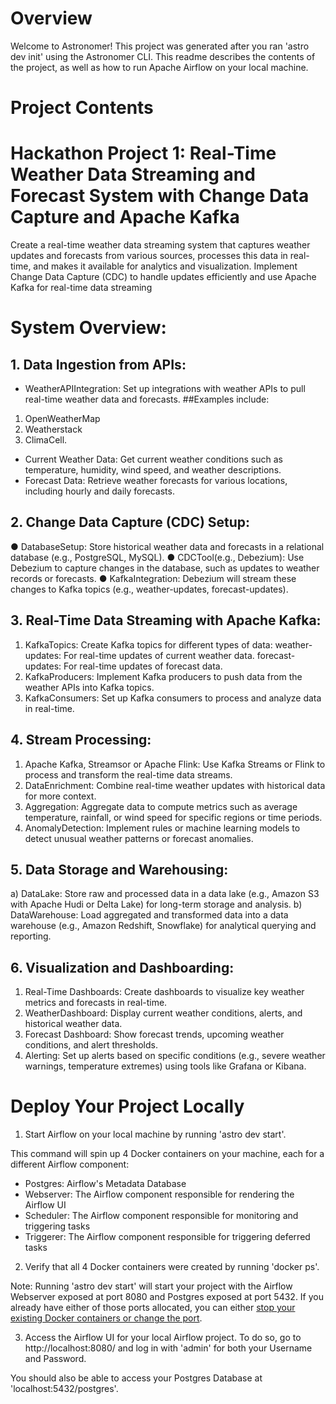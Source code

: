 Overview
========
Welcome to Astronomer! This project was generated after you ran 'astro dev init' using the Astronomer CLI. This readme describes the contents of the project, as well as how to run Apache Airflow on your local machine.

Project Contents
================
 # Hackathon Project 1: Real-Time Weather Data Streaming and Forecast System with Change Data Capture and Apache Kafka
 Create a real-time weather data streaming system that captures weather updates and
 forecasts from various sources, processes this data in real-time, and makes it available
 for analytics and visualization. Implement Change Data Capture (CDC) to handle
 updates efficiently and use Apache Kafka for real-time data streaming
 
# System Overview:
 ## 1. Data Ingestion from APIs:
 - WeatherAPIIntegration: Set up integrations with weather APIs to pull real-time
 weather data and forecasts. 
 ##Examples include:
 1. OpenWeatherMap
 2. Weatherstack
 3. ClimaCell.
 - Current Weather Data: Get current weather conditions such as
 temperature, humidity, wind speed, and weather descriptions.
- Forecast Data: Retrieve weather forecasts for various locations, including hourly and daily forecasts.
## 2. Change Data Capture (CDC) Setup:
 ● DatabaseSetup: Store historical weather data and forecasts in a relational
 database (e.g., PostgreSQL, MySQL).
 ● CDCTool(e.g., Debezium): Use Debezium to capture changes in the database,
 such as updates to weather records or forecasts.
 ● KafkaIntegration: Debezium will stream these changes to Kafka topics (e.g.,
 weather-updates, forecast-updates).
 ## 3. Real-Time Data Streaming with Apache Kafka:
 1. KafkaTopics: Create Kafka topics for different types of data: weather-updates: For real-time updates of current weather data. forecast-updates: For real-time updates of forecast data.
 2. KafkaProducers: Implement Kafka producers to push data from the weather
 APIs into Kafka topics.
 3. KafkaConsumers: Set up Kafka consumers to process and analyze data in
 real-time.
 ## 4. Stream Processing:
 1. Apache Kafka, Streamsor or Apache Flink: 
 Use Kafka Streams or Flink to process and transform the real-time data streams.
 2. DataEnrichment: Combine real-time weather updates with historical data
 for more context.
 3. Aggregation: Aggregate data to compute metrics such as average
 temperature, rainfall, or wind speed for specific regions or time periods.
 4. AnomalyDetection: Implement rules or machine learning models to detect
 unusual weather patterns or forecast anomalies.
 ## 5. Data Storage and Warehousing:
 a) DataLake: Store raw and processed data in a data lake (e.g., Amazon S3 with
 Apache Hudi or Delta Lake) for long-term storage and analysis.
 b) DataWarehouse: Load aggregated and transformed data into a data warehouse
 (e.g., Amazon Redshift, Snowflake) for analytical querying and reporting.
## 6. Visualization and Dashboarding:
 1. Real-Time Dashboards: Create dashboards to visualize key weather metrics and
 forecasts in real-time.
 2. WeatherDashboard: Display current weather conditions, alerts, and
 historical weather data.
 3. Forecast Dashboard: Show forecast trends, upcoming weather conditions,
 and alert thresholds.
 4. Alerting: Set up alerts based on specific conditions (e.g., severe weather
 warnings, temperature extremes) using tools like Grafana or Kibana.

Deploy Your Project Locally
===========================

1. Start Airflow on your local machine by running 'astro dev start'.

This command will spin up 4 Docker containers on your machine, each for a different Airflow component:

- Postgres: Airflow's Metadata Database
- Webserver: The Airflow component responsible for rendering the Airflow UI
- Scheduler: The Airflow component responsible for monitoring and triggering tasks
- Triggerer: The Airflow component responsible for triggering deferred tasks

2. Verify that all 4 Docker containers were created by running 'docker ps'.

Note: Running 'astro dev start' will start your project with the Airflow Webserver exposed at port 8080 and Postgres exposed at port 5432. If you already have either of those ports allocated, you can either [stop your existing Docker containers or change the port](https://docs.astronomer.io/astro/test-and-troubleshoot-locally#ports-are-not-available).

3. Access the Airflow UI for your local Airflow project. To do so, go to http://localhost:8080/ and log in with 'admin' for both your Username and Password.

You should also be able to access your Postgres Database at 'localhost:5432/postgres'.
